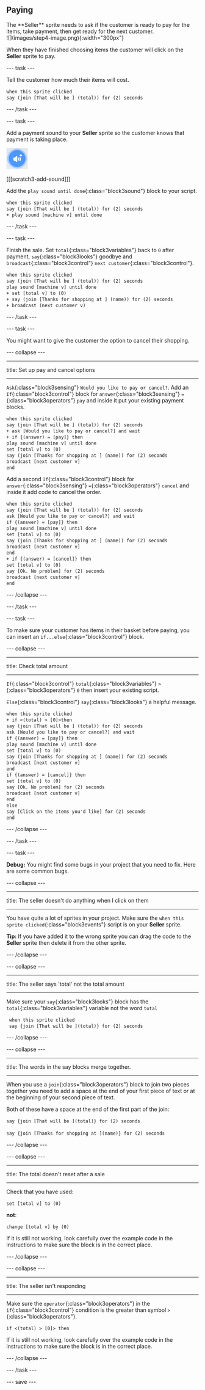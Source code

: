 ## Paying

<div style="display: flex; flex-wrap: wrap">
<div style="flex-basis: 200px; flex-grow: 1; margin-right: 15px;">
The **Seller** sprite needs to ask if the customer is ready to pay for the items, take payment, then get ready for the next customer.
</div>
<div>
![](images/step4-image.png){:width="300px"}
</div>
</div>

When they have finished choosing items the customer will click on the **Seller** sprite to pay.

--- task ---

 Tell the customer how much their items will cost.

```blocks3
when this sprite clicked
say (join [That will be ] (total)) for (2) seconds 
```

--- /task ---

--- task ---

Add a payment sound to your **Seller** sprite so the customer knows that payment is taking place. 

![The add a sound icon](images/add-sound.png)

[[[scratch3-add-sound]]]

Add the `play sound until done`{:class="block3sound"} block to your script.

```blocks3
when this sprite clicked
say (join [That will be ] (total)) for (2) seconds
+ play sound [machine v] until done 
```

--- /task ---

--- task ---

Finish the sale. Set `total`{:class="block3variables"} back to `0` after payment, `say`{:class="block3looks"} goodbye and `broadcast`{:class="block3control"} `next customer`{:class="block3control"}.

```blocks3
when this sprite clicked
say (join [That will be ] (total)) for (2) seconds
play sound [machine v] until done 
+ set [total v] to (0)
+ say (join [Thanks for shopping at ] (name)) for (2) seconds
+ broadcast (next customer v)
```

--- /task ---

--- task ---

You might want to give the customer the option to cancel their shopping.

--- collapse ---

---

title: Set up pay and cancel options 

---

`Ask`{:class="block3sensing"} `Would you like to pay or cancel?`. Add an `If`{:class="block3control"} block for `answer`{:class="block3sensing"} `=`{:class="block3operators"} `pay` and inside it put your existing payment blocks.

```blocks3
when this sprite clicked
say (join [That will be ] (total)) for (2) seconds
+ ask [Would you like to pay or cancel?] and wait
+ if {(answer) = [pay]} then
play sound [machine v] until done 
set [total v] to (0)
say (join [Thanks for shopping at ] (name)) for (2) seconds
broadcast [next customer v]
end
```

Add a second `If`{:class="block3control"} block for `answer`{:class="block3sensing"} `=`{:class="block3operators"} `cancel` and inside it add code to cancel the order.

```blocks3
when this sprite clicked
say (join [That will be ] (total)) for (2) seconds
ask [Would you like to pay or cancel?] and wait
if {(answer) = [pay]} then
play sound [machine v] until done 
set [total v] to (0)
say (join [Thanks for shopping at ] (name)) for (2) seconds
broadcast [next customer v]
end
+ if {(answer) = [cancel]} then
set [total v] to (0)
say [Ok. No problem] for (2) seconds
broadcast [next customer v]
end
```

--- /collapse ---

--- /task ---

--- task ---

To make sure your customer has items in their basket before paying, you can insert an `if...else`{:class="block3control"} block.

--- collapse ---

---

title: Check total amount

---

`If`{:class="block3control"} `total`{:class="block3variables"} `>`{:class="block3operators"} `0` then insert your existing script.

`Else`{:class="block3control"} `say`{:class="block3looks"} a helpful message.

```blocks3
when this sprite clicked
+ if <(total) > [0]>then
say (join [That will be ] (total)) for (2) seconds
ask [Would you like to pay or cancel?] and wait
if {(answer) = [pay]} then
play sound [machine v] until done 
set [total v] to (0)
say (join [Thanks for shopping at ] (name)) for (2) seconds
broadcast [next customer v]
end
if {(answer) = [cancel]} then
set [total v] to (0)
say [Ok. No problem] for (2) seconds
broadcast [next customer v]
end
else
say [Click on the items you'd like] for (2) seconds
end
```

--- /collapse ---

--- /task ---


--- task ---

**Debug:** You might find some bugs in your project that you need to fix. Here are some common bugs.

--- collapse ---

---

title: The seller doesn't do anything when I click on them

---

You have quite a lot of sprites in your project. Make sure the `when this sprite clicked`{:class="block3events"} script is on your **Seller** sprite. 

**Tip:** If you have added it to the wrong sprite you can drag the code to the **Seller** sprite then delete it from the other sprite.

--- /collapse ---

--- collapse ---

---

title: The seller says 'total' not the total amount

---

Make sure your `say`{:class="block3looks"} block has the `total`{:class="block3variables"} variable not the word `total`

```blocks3
 when this sprite clicked
 say {join [That will be ](total)} for (2) seconds 
 ```

--- /collapse ---

--- collapse ---

---

title: The words in the say blocks merge together.

---

When you use a `join`{:class="block3operators"} block to join two pieces together you need to add a space at the end of your first piece of text or at the beginning of your second piece of text. 

Both of these have a space at the end of the first part of the join:

```blocks3
say {join [That will be ](total)} for (2) seconds

say {join [Thanks for shopping at ](name)} for (2) seconds
```

--- /collapse ---

--- collapse ---

---

title: The total doesn't reset after a sale

---

Check that you have used:

```blocks3
set [total v] to (0)
```

**not**: 

```blocks3
change [total v] by (0)
```

If it is still not working, look carefully over the example code in the instructions to make sure the block is in the correct place. 

--- /collapse ---

--- collapse ---

---

title: The seller isn't responding

---

Make sure the `operator`{:class="block3operators"} in the `if`{:class="block3control"} condition is the greater than symbol `>`{:class="block3operators"}.

```blocks3
if <(total) > [0]> then
```

If it is still not working, look carefully over the example code in the instructions to make sure the block is in the correct place. 

--- /collapse ---

--- /task ---

--- save ---